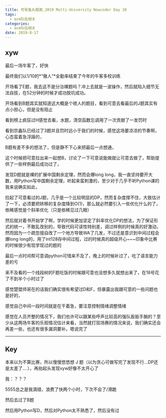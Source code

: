 ```yaml
---
title: 可有鱼丸粗面_2019 Multi-University Nowcoder Day 10
tags: 
  - acm队伍相关
categories:
  - acm队伍相关
date: 2019-8-17
---
```


## xyw

最后一场牛客了，好快

最终我们以1/10的*“傲人”*全勤率结束了今年的牛客多校训练

开场看了E题，我去这不是分治裸题吗？冲上去就是一波操作，然后就陷入细节无法自拔，在52分钟的时候才成功脱坑成功。

开场看到B题其实就知道这大概是个唬人的题目，看到可意去看最后的J题其实有点小担心，但是没有阻止

看到榜上疯狂过H感觉去看，水题，清空函数忘调用了一次贡献了一发罚时

看到宗鑫队已经过了3题并且罚时远小于我们的时候，感觉这场要凉凉的节奏啊，心态蛮着急浮躁的，

B题有差不多的想法了，但是静不下心来把最后一点想通，

这个时候把可意拉出来一起想B，讨论了一下可意说能做就让可意去做了，帮助提供了一些样例最后成功过了，

发现D题就是裸的扩展中国剩余定理，然而会爆long long，我一直坚持要开大数，用Python写中国剩余定理，听起来蛮刺激的，至少对于几乎不听Python课的我来说确实如此，

捡起了可意看过的J题，几乎是一个比较明显的DP，然而复杂度撑不住，大致估计了一下，必须要把转移的复杂度降到O(1)，那么就必然要引入一些优化什么的了，依稀感觉是个斜率优化（只是依稀见过几眼）

然后就对着书开始学了啊，学的时候更加坚定了斜率优化DP的想法，为了保证形式的统一，不敢乱改别的，导致代码可读性特别差，调过样例的时候真的好激动，然而因为一个疏忽擅自改了一个地方导致WA了几发，不过还是意识到中间过程会爆long long的，用了int128存中间过程，过的时候真的超级开心~~~印象中比赛的时候很少有现学现过的题的

最后一点时间帮可意调python可惜来不及了，晚上的时候补过了，吃了语言能力差的亏

来不及看的一个线段树的F题吃饭的时候跟可意也没想多久就想出来了，在18号花了不到半个小时过了

感觉楚盟师哥在的话我们确实很有希望过D和F，但暴露出我跟可意的一些问题也是好的，

感觉自己中间一段时间就是在干着急，要注意控制情绪调整情绪

感觉在人员齐整的情况下，我们也许可以跟某些呼声比较高的强队扳扳手腕的？至少从这两场牛客的乐观情况估计来看，当然就打现场赛的情况来说，我们确实还会再差一些，也还有很多漏洞要补。嗯说完了

---

## Key

本来以为不算比赛，所以慢慢悠悠想 J 题（以为贪心可做写完了发现不行...DP还是太差了....），再抬起头发现xyw好像不太开心了

我：？？？

5555总之是我滴错，浪费了快两个小时，下次不会了/滑跪

然后去过了B题

然后用Python写D，然后对Python太不熟悉了，然后没有过




